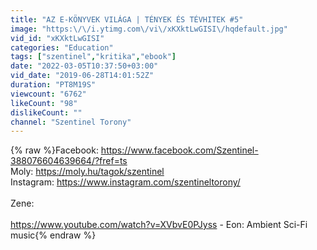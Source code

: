 ```yaml
---
title: "AZ E-KÖNYVEK VILÁGA | TÉNYEK ÉS TÉVHITEK #5"
image: "https:\/\/i.ytimg.com\/vi\/xKXktLwGISI\/hqdefault.jpg"
vid_id: "xKXktLwGISI"
categories: "Education"
tags: ["szentinel","kritika","ebook"]
date: "2022-03-05T10:37:50+03:00"
vid_date: "2019-06-28T14:01:52Z"
duration: "PT8M19S"
viewcount: "6762"
likeCount: "98"
dislikeCount: ""
channel: "Szentinel Torony"
---
```

{% raw %}Facebook: <a rel="nofollow" target="blank" href="https://www.facebook.com/Szentinel-388076604639664/?fref=ts">https://www.facebook.com/Szentinel-388076604639664/?fref=ts</a><br />Moly: <a rel="nofollow" target="blank" href="https://moly.hu/tagok/szentinel">https://moly.hu/tagok/szentinel</a><br />Instagram: <a rel="nofollow" target="blank" href="https://www.instagram.com/szentineltorony/">https://www.instagram.com/szentineltorony/</a><br /><br />Zene:<br /><br /><a rel="nofollow" target="blank" href="https://www.youtube.com/watch?v=XVbvE0PJyss">https://www.youtube.com/watch?v=XVbvE0PJyss</a> - Eon: Ambient Sci-Fi music{% endraw %}
